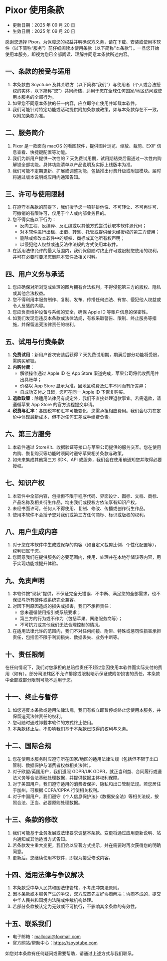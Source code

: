 # Pixor 使用条款

- 更新日期：2025 年 09 月 20 日
- 生效日期：2025 年 09 月 20 日

感谢您选择 Pixor。为保障您的权益并明确双方义务，请在下载、安装或使用本软件（以下简称“服务”）前仔细阅读本使用条款（以下简称“本条款”）。一旦您开始使用本服务，即视为您已全部阅读、理解并同意本条款所述内容。

## 一、条款的接受与适用

1. 本条款由 Soyotube 及其关联方（以下简称“我们”）与使用者（个人或合法授权的实体，以下简称“您”）共同缔结，适用于您在全球任何国家/地区访问或使用本服务的全部行为。
2. 如果您不同意本条款的任一内容，应立即停止使用并卸载本软件。
3. 我们可能针对特定功能或活动提供附加条款或政策，如与本条款存在不一致，以附加条款为准。

## 二、服务简介

1. Pixor 是一款面向 macOS 的看图软件，提供图片浏览、缩放、裁剪、EXIF 信息查看、快捷键配置等功能。
2. 我们为新用户提供一次性的 7 天免费试用期，试用期结束后需通过一次性内购解锁全部功能。具体功能清单以产品说明及实际上线版本为准。
3. 我们可能不定期更新、扩展或调整功能，包括推出付费升级或附加模块。届时将通过版本说明或应用内通知告知。

## 三、许可与使用限制

1. 在遵守本条款的前提下，我们授予您一项非排他性、不可转让、不可再许可、可撤销的有限许可，仅用于个人或内部业务目的。
2. 您不得实施以下行为：
   - 反向工程、反编译、反汇编或以其他方式尝试获取本软件源代码；
   - 对本软件进行出租、出借、转售、托管或提供给未经授权的第三方使用；
   - 删除或修改本软件中的版权、商标或其他所有权声明；
   - 以侵犯他人权益或违反法律法规的方式使用本软件。
3. 在适用法律允许的最大范围内，我们保留随时终止许可或限制您使用的权利，并可在必要时要求您删除本软件及相关材料。

## 四、用户义务与承诺

1. 您应确保对所浏览或处理的图片拥有合法权利，不得侵犯第三方的版权、隐私或其他合法权益。
2. 您不得利用本服务制作、复制、发布、传播任何违法、有害、侵犯他人权益或令人反感的内容。
3. 您应负责维护设备与系统的安全，确保 Apple ID 等账户信息的保密性。
4. 如我们发现您违反本条款或法律法规，有权采取警告、限制、终止服务等措施，并保留追究法律责任的权利。

## 五、试用与付费条款

1. **免费试用**：新用户首次安装后获得 7 天免费试用期，期满后部分功能将受限，需购买解锁。
2. **内购付费**：
   - 解锁操作通过 Apple ID 在 App Store 渠道完成，苹果公司将代收费用并出具账单；
   - 价格以 App Store 显示为准，因地区税费及汇率不同而有所差异；
   - 自成功支付之日起，您可在同一 Apple ID 下恢复购买。
3. **退款政策**：除适用法律另有规定外，我们不直接处理退款事宜。若需退款，请遵循苹果 App Store 的官方流程提交申请。
4. **税费与汇率**：各国税率和汇率可能变化，您需承担相应费用。我们会尽力在定价中体现最新成本，但不对任何汇差或手续费负责。

## 六、第三方服务

1. 本软件通过 StoreKit、收据验证等接口与苹果公司提供的服务交互。您在使用内购、恢复购买等功能时须同时遵守苹果相关条款与政策。
2. 如未来集成其他第三方 SDK、API 或服务，我们会在使用前通知您并取得必要授权。

## 七、知识产权

1. 本软件中全部内容，包括但不限于程序代码、界面设计、图标、文档、商标、产品名称及相关衍生作品，均由我们或授权方依法享有知识产权。
2. 未经书面许可，任何人不得使用、复制、修改、传播或创作衍生作品。
3. 使用本软件不会授予您对我们或第三方任何商标、标识或版权的权利。

## 八、用户生成内容

1. 对于您在本软件中生成或保存的内容（如自定义裁剪比例、个性化配置等），权利归属于您。
2. 您同意我们在提供服务的必要范围内，使用、处理并在本地存储该等内容，用于实现功能或提升体验。

## 九、免责声明

1. 本软件按“现状”提供，不保证完全无错误、不中断、满足您的全部需求，也不保证与所有硬件或系统完全兼容。
2. 对因下列原因造成的损失或损害，我们不承担责任：
   - 您未遵循使用指引或系统要求；
   - 第三方的行为或不作为（包括苹果、网络服务商等）；
   - 不可抗力或其他我们无法合理控制的情况。
3. 在适用法律允许的范围内，我们不对任何间接、附带、特殊或惩罚性损害承担责任，包括但不限于利润损失、数据丢失、业务中断等。

## 十、责任限制

在任何情况下，我们对您承担的总赔偿责任不超过您因使用本软件而实际支付的费用（如有）。部分司法辖区不允许排除或限制暗示保证或附带损害的责任，本条款中全部或部分限制可能不适用于您。

## 十一、终止与暂停

1. 如您违反本条款或适用法律法规，我们有权立即暂停或终止您使用本服务，并保留追究法律责任的权利。
2. 您可随时通过卸载本软件的方式终止使用。
3. 本条款终止后，不影响我们基于本条款已取得的权利与义务。

## 十二、国际合规

1. 您在使用本服务时应遵守所在国家/地区的适用法律法规（包括但不限于出口管制、数据保护与消费者权益相关法律）。
2. 对于欧盟/英国用户，我们遵照 GDPR/UK GDPR，就正当利益、合同履行或遵法义务等合法基础处理数据，并提供数据主体权利保障。
3. 对于美国用户，我们遵守适用的消费者保护、隐私和出口管制法规。若您居住于加州，可根据 CCPA/CPRA 行使相关权利。
4. 对于中国用户，我们遵守《个人信息保护法》《数据安全法》等相关法规，按照合法、正当、必要原则处理数据。

## 十三、条款的修改

1. 我们可能基于业务发展或法律要求调整本条款。变更将通过应用更新说明、站内通知或其他适当方式告知。
2. 若条款发生重大变更，我们会以显著方式提示，并在需要时再次获得您的明确同意。
3. 更新后，您继续使用本软件，即视为接受修改内容。

## 十四、适用法律与争议解决

1. 本条款受中华人民共和国法律管辖，不考虑冲突法原则。
2. 因本条款或本服务产生的争议，双方应首先友好协商解决；协商不成的，提交中华人民共和国境内法院或仲裁机构处理。
3. 若部分条款被认定为无效或不可执行，不影响其余条款的有效性。

## 十五、联系我们

- 电子邮箱：mallocai@foxmail.com
- 官方网站/帮助中心：https://soyotube.com

如您对本条款有任何疑问或需要帮助，请通过上述方式与我们联系。